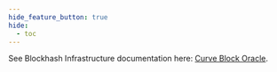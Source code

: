 ```yaml
---
hide_feature_button: true
hide:
  - toc
---
```


See Blockhash Infrastructure documentation here: [Curve Block Oracle](../../../block-oracle/overview.md).
